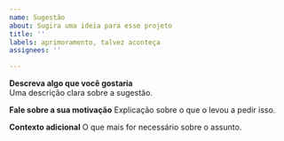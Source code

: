 ```yaml
---
name: Sugestão
about: Sugira uma ideia para esse projeto
title: ''
labels: aprimoramento, talvez aconteça
assignees: ''

---
```


**Descreva algo que você gostaria**  
Uma descrição clara sobre a sugestão.

**Fale sobre a sua motivação**
Explicação sobre o que o levou a pedir isso.  

**Contexto adicional**
O que mais for necessário sobre o assunto.
